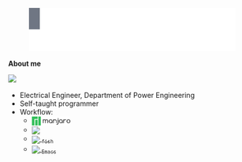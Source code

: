 
<p align="center">
  <img src="./animation.svg">
  <br>
</p>

**About me**

![](https://img.shields.io/badge/version-23-%236980fa)


- Electrical Engineer, Department of Power Engineering
- Self-taught programmer
- Workflow:
    <ul>
        <li>
            <a href="https://manjaro.org/">
                <img align="center" height="18" src="./logo_text.png">
            </a>
        </li>
        <li>
            <a href="https://git-scm.com">
                <img align="center" height="15" src="https://upload.wikimedia.org/wikipedia/commons/thumb/6/62/Git-logo-orange.svg/120px-Git-logo-orange.svg.png">
            </a>
        </li>
        <li>
            <a href="https://fishshell.com">
                <img align="center" height="22" src="https://fishshell.com/docs/current/_static/fish.png">
                <sub><code>fish</code></sub>
            </a>
        </li>
        <li>
            <a href="https://www.gnu.org/software/emacs/emacs.html">
                <img align="center" height="17" src="https://www.gnu.org/software/emacs/images/emacs.png">
                <sub><code>Emacs</code></sub>
            </a>
        </li>
    </ul>
<!--
**sgusic1/sgusic1** is a ✨ _special_ ✨ repository because its `README.md` (this file) appears on your GitHub profile.

Here are some ideas to get you started:

- 🔭 I’m currently working on ...
- 🌱 I’m currently learning ...
- 👯 I’m looking to collaborate on ...
- 🤔 I’m looking for help with ...
- 💬 Ask me about ...
- 📫 How to reach me: ...
- 😄 Pronouns: ...
- ⚡ Fun fact: ...
-->
